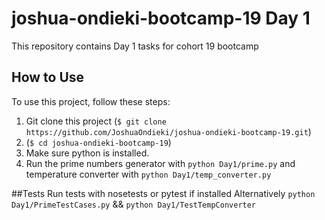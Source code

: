 # joshua-ondieki-bootcamp-19 Day 1
This repository contains Day 1 tasks for cohort 19 bootcamp
 
## How to Use

To use this project, follow these steps:
1. Git clone this project (`$ git clone https://github.com/JoshuaOndieki/joshua-ondieki-bootcamp-19.git`)
2. (`$ cd joshua-ondieki-bootcamp-19`)
3. Make sure python is installed.
4. Run the prime numbers generator with `python Day1/prime.py` and temperature converter with `python Day1/temp_converter.py`

##Tests
Run tests with nosetests or pytest if installed
Alternatively `python Day1/PrimeTestCases.py` && `python Day1/TestTempConverter`
